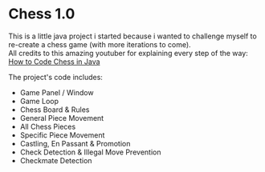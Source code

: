 # Chess 1.0

This is a little java project i started because i wanted to challenge myself to re-create a chess game (with more iterations to come).<br>
All credits to this amazing youtuber for explaining every step of the way:<br>
[How to Code Chess in Java](https://www.youtube.com/watch?v=jzCxywhTAUI&t=918s)

The project's code includes:<br>

- Game Panel / Window
- Game Loop
- Chess Board & Rules
- General Piece Movement
- All Chess Pieces
- Specific Piece Movement
- Castling, En Passant & Promotion
- Check Detection & Illegal Move Prevention
- Checkmate Detection
